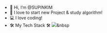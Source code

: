 - 👋  Hi, I’m @SUPINKIM
- 👀  I love to start new Project & study algorithm!
- 💻  I love coding!
- 🛠  My Tech Stack 🛠
<img src="https://img.shields.io/badge/#ff867c?style=flat-square&logo=#F7DF1E&logoColor=white"/></a>&nbsp 



<!---
SUPINKIM/SUPINKIM is a ✨ special ✨ repository because its `README.md` (this file) appears on your GitHub profile.
You can click the Preview link to take a look at your changes.
--->
